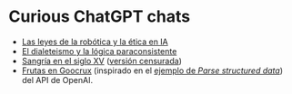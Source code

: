 # Curious ChatGPT chats

- [Las leyes de la robótica y la ética en IA](http://htmlpreview.github.io/?https://github.com/dodero/chatgptchats/blob/main/chats/chat-gpt-leyes-de-la-robotica-y-etica-en-ia.html)
- [El dialeteismo y la lógica paraconsistente](http://htmlpreview.github.io/?https://github.com/dodero/chatgptchats/blob/main/chats/chat-gpt-logica-paraconsistente.html)
- [Sangría en el siglo XV](http://htmlpreview.github.io/?https://github.com/dodero/chatgptchats/blob/main/chats/chat-gpt-sangria-en-el-siglo-xv.html) ([versión censurada](http://htmlpreview.github.io/?https://github.com/dodero/chatgptchats/blob/main/chats/chat-gpt-sangria-en-el-siglo-xv-censurada.html))
- [Frutas en Goocrux](http://htmlpreview.github.io/?https://github.com/dodero/chatgptchats/blob/main/chats/chat-gpt-frutas-en-goocrux.html) (inspirado en el [ejemplo de _Parse structured data_](https://platform.openai.com/examples/default-parse-data)) del API de OpenAI.
